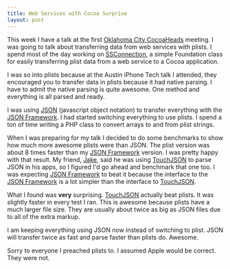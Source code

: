 ```yaml
---
title: Web Services with Cocoa Surprise
layout: post
---
```


This week I have a talk at the first [Oklahoma City CocoaHeads](http://cocoaokc.org) meeting. I was going to talk about transferring data from web services with plists. I spend most of the day working on [SSConnection](http://github.com/samsoffes/ssconnection), a simple Foundation class for easily transferring plist data from a web service to a Cocoa application.

I was so into plists because at the Austin iPhone Tech talk I attended, they encouraged you to transfer data in plists because it had native parsing. I have to admit the native parsing is quite awesome. One method and everything is all parsed and ready.

I was using [JSON](http://www.json.org/) (javascript object notation) to transfer everything with the [JSON Framework][]. I had started switching everything to use plists. I spend a ton of time writing a PHP class to convert arrays to and from plist strings.

When I was preparing for my talk I decided to do some benchmarks to show how much more awesome plists were than JSON. The plist version was about 8 times faster than my [JSON Framework][] version. I was pretty happy with that result. My friend, [Jake](http://twitter.com/withfoam), said he was using [TouchJSON][] to parse JSON in his apps, so I figured I'd go ahead and benchmark that one too. I was expecting [JSON Framework][] to beat it because the interface to the [JSON Framework][] is a lot simpler than the interface to [TouchJSON][].

What I found was **very** surprising. [TouchJSON][] actually beat plists. It was slightly faster in every test I ran. This is awesome because plists have a much larger file size. They are usually about twice as big as JSON files due to all of the extra markup.

I am keeping everything using JSON now instead of switching to plist. JSON will transfer twice as fast and parse faster than plists do. Awesome.

Sorry to everyone I preached plists to. I assumed Apple would be correct. They were not.

[TouchJSON]: http://code.google.com/p/touchcode/
[JSON Framework]: http://code.google.com/p/json-framework
